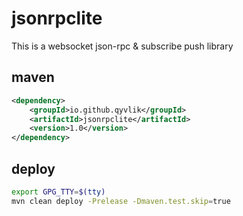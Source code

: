 # jsonrpclite

This is a websocket json-rpc & subscribe push library

## maven

```xml
<dependency>
    <groupId>io.github.qyvlik</groupId>
    <artifactId>jsonrpclite</artifactId>
    <version>1.0</version>
</dependency>
```

## deploy

```bash
export GPG_TTY=$(tty)
mvn clean deploy -Prelease -Dmaven.test.skip=true
```
